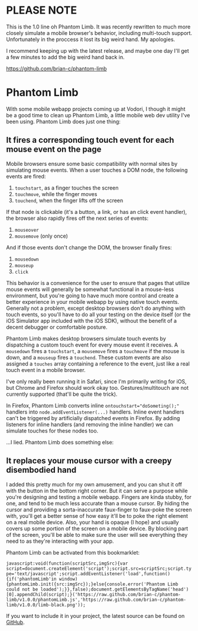 PLEASE NOTE
===========

This is the 1.0 line oh Phantom Limb. It was recently rewritten to much more closely simulate a mobile browser's behavior, including multi-touch support. Unfortunately in the proccess it lost its big weird hand. My apologies.

I recommend keeping up with the latest release, and maybe one day I'll get a few minutes to add the big weird hand back in.

https://github.com/brian-c/phantom-limb

Phantom Limb
============

With some mobile webapp projects coming up at Vodori, I though it might be a good time to clean up Phantom Limb, a little mobile web dev utility I've been using. Phantom Limb does just one thing:

It fires a corresponding touch event for each mouse event on the page
---------------------------------------------------------------------

Mobile browsers ensure some basic compatibility with normal sites by simulating mouse events. When a user touches a DOM node, the following events are fired:

1. `touchstart`, as a finger touches the screen
2. `touchmove`, while the finger moves
3. `touchend`, when the finger lifts off the screen

If that node is clickable (it's a button, a link, or has an click event handler), the browser also rapidly fires off the next series of events:

1. `mouseover`
2. `mousemove` (only once)

And if those events don't change the DOM, the browser finally fires:

1. `mousedown`
2. `mouseup`
3. `click`

This behavior is a convenience for the user to ensure that pages that utilize mouse events will generally be somewhat functional in a mouse-less environment, but you're going to have much more control and create a better experience in your mobile webapp by using native touch events. Generally not a problem, except desktop browsers don't do anything with touch events, so you'll have to do all your testing on the device itself (or the iOS Simulator app included with the iOS SDK), without the benefit of a decent debugger or comfortable posture.

Phantom Limb makes desktop browsers simulate touch events by dispatching a custom touch event for every mouse event it receives. A `mousedown` fires a `touchstart`, a `mousemove` fires a `touchmove` if the mouse is down, and a `mouseup` fires a `touchend`. These custom events are also assigned a `touches` array containing a reference to the event, just like a real touch event in a mobile browser.

I've only really been running it in Safari, since I'm primarily writing for iOS, but Chrome and Firefox should work okay too. Gestures/multitouch are not currently supported (that'll be quite the trick).

In Firefox, Phantom Limb converts inline `ontouchstart="doSometing();"` handlers into `node.addEventListener(...)` handlers. Inline event handlers can't be triggered by artificially dispatched events in Firefox. By adding listeners for inline handlers (and removing the inline handler) we can simulate touches for these nodes too.

...I lied. Phantom Limb does something else:

It replaces your mouse cursor with a creepy disembodied hand
------------------------------------------------------------

I added this pretty much for my own amusement, and you can shut it off with the button in the bottom right corner. But it can serve a purpose while you're designing and testing a mobile webapp. Fingers are kinda stubby, for one, and tend to be much less accurate than a mouse cursor. By hiding the cursor and providing a sorta-inaccurate faux-finger to faux-poke the screen with, you'll get a better sense of how easy it'll be to poke the right element on a real mobile device. Also, your hand is opaque (I hope) and usually covers up some portion of the screen on a mobile device. By blocking part of the screen, you'll be able to make sure the user will see everything they need to as they're interacting with your app.

Phantom Limb can be activated from this bookmarklet:

`javascript:void(function(scriptSrc,imgSrc){var script=document.createElement('script');script.src=scriptSrc;script.type='text/javascript';script.addEventListener('load',function(){if('phantomLimb'in window){phantomLimb.init({src:imgSrc});}else{console.error('Phantom Limb could not be loaded');}},false);document.getElementsByTagName('head')[0].appendChild(script);}('https://raw.github.com/brian-c/phantom-limb/v1.0.0/phantomLimb.js','https://raw.github.com/brian-c/phantom-limb/v1.0.0/limb-black.png'));`

If you want to include it in your project, the latest source can be found on [GitHub](https://github.com/brian-c/phantom-limb).
